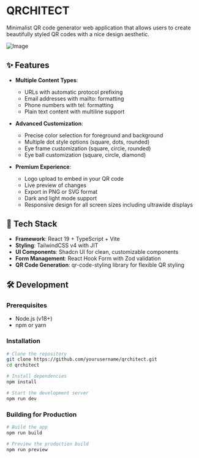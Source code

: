 # QRCHITECT

Minimalist QR code generator web application that allows users to create beautifully styled QR codes with a nice design aesthetic.

![Image](https://github.com/user-attachments/assets/7f937c9b-4f1e-4e42-bee6-80e6f502bf18)

## ✨ Features

- **Multiple Content Types**:
  - URLs with automatic protocol prefixing
  - Email addresses with mailto: formatting
  - Phone numbers with tel: formatting
  - Plain text content with multiline support

- **Advanced Customization**:
  - Precise color selection for foreground and background
  - Multiple dot style options (square, dots, rounded)
  - Eye frame customization (square, circle, rounded)
  - Eye ball customization (square, circle, diamond)

- **Premium Experience**:
  - Logo upload to embed in your QR code
  - Live preview of changes
  - Export in PNG or SVG format
  - Dark and light mode support
  - Responsive design for all screen sizes including ultrawide displays

## 🚀 Tech Stack

- **Framework**: React 19 + TypeScript + Vite
- **Styling**: TailwindCSS v4 with JIT
- **UI Components**: Shadcn UI for clean, customizable components
- **Form Management**: React Hook Form with Zod validation
- **QR Code Generation**: qr-code-styling library for flexible QR styling

## 🛠️ Development

### Prerequisites

- Node.js (v18+)
- npm or yarn

### Installation

```bash
# Clone the repository
git clone https://github.com/yourusername/qrchitect.git
cd qrchitect

# Install dependencies
npm install

# Start the development server
npm run dev
```

### Building for Production

```bash
# Build the app
npm run build

# Preview the production build
npm run preview
```
